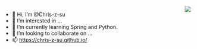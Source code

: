<img align="right" src="https://github-readme-stats.vercel.app/api?username=Chris-z-su&show_icons=true&icon_color=CE1D2D&text_color=718096&bg_color=ffffff&hide_title=true" />

- 👋 Hi, I’m @Chris-z-su
- 👀 I’m interested in ...
- 🌱 I’m currently learning Spring and Python.
- 💞️ I’m looking to collaborate on ...
- 📫 https://chris-z-su.github.io/

<!---
Chris-z-su/Chris-z-su is a ✨ special ✨ repository because its `README.md` (this file) appears on your GitHub profile.
You can click the Preview link to take a look at your changes.
--->

<!-- ![Chris-z-su's github stats](https://github-readme-stats.vercel.app/api/top-langs/?username=Chris-z-su&layout=compact) -->

<!-- <p align="center"> 
  Visitor count<br>
  <img src="https://profile-counter.glitch.me/sagar-viradiya/count.svg" />
</p> -->
